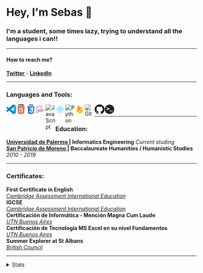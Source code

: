 # Hey, I'm Sebas 👋
### I'm a student, some times lazy, trying to understand all the languages i can!!
---
#### How to reach me? 
**[Twitter  ](https://twitter.com/sebasmoskovic)** - **[LinkedIn](https://www.linkedin.com/in/sebas-moskovic/)**

---
### Languages and Tools:

<img align="left" alt="Visual Studio Code" width="26px" src="https://raw.githubusercontent.com/github/explore/80688e429a7d4ef2fca1e82350fe8e3517d3494d/topics/visual-studio-code/visual-studio-code.png" />
<img align="left" alt="HTML5" width="26px" src="https://raw.githubusercontent.com/github/explore/80688e429a7d4ef2fca1e82350fe8e3517d3494d/topics/html/html.png" />
<img align="left" alt="CSS3" width="26px" src="https://raw.githubusercontent.com/github/explore/80688e429a7d4ef2fca1e82350fe8e3517d3494d/topics/css/css.png" />
<img align="left" alt="Sass" width="26px" src="https://raw.githubusercontent.com/github/explore/80688e429a7d4ef2fca1e82350fe8e3517d3494d/topics/sass/sass.png" />
<img align="left" alt="JavaScript" width="26px" src="https://raw.githubusercontent.com/jmnote/z-icons/master/svg/javascript.svg" />
<img align="left" alt="React" width="26px" src="https://raw.githubusercontent.com/github/explore/80688e429a7d4ef2fca1e82350fe8e3517d3494d/topics/react/react.png" />
<img align="left" alt="Python" width="26px" src="https://raw.githubusercontent.com/jmnote/z-icons/master/svg/python.svg" />
<img align="left" alt="Firebase" width="26px" src="https://raw.githubusercontent.com/github/explore/80688e429a7d4ef2fca1e82350fe8e3517d3494d/topics/firebase/firebase.png" />
<img align="left" alt="Git" width="26px" src="https://raw.githubusercontent.com/jmnote/z-icons/master/svg/git.svg" />
<img align="left" alt="GitHub" width="26px" src="https://raw.githubusercontent.com/github/explore/78df643247d429f6cc873026c0622819ad797942/topics/github/github.png" />
<img align="left" alt="Terminal" width="26px" src="https://raw.githubusercontent.com/github/explore/80688e429a7d4ef2fca1e82350fe8e3517d3494d/topics/terminal/terminal.png" />

<br />


---
### Education:

**[Universidad de Palermo ](https://www.palermo.edu/)| Informatics Engineering** *Current studing*<br/>
**[San Patricio de Moreno ](https://sanpatriciomoreno.wordpress.com/) | Baccalaureate Humanities / Humanistic Studies** *2010 - 2019*

---

### Certificates:
**First Certificate in English**<br/>
*[Cambridge Assessment International Education](https://www.cambridgeinternational.org/)*<br/>
**IGCSE**<br/>
*[Cambridge Assessment International Education](https://www.cambridgeinternational.org/)*<br/>
**Certificación de Informática - Mención Magna Cum Laude** <br/>
*[UTN Buenos Aires](https://www.frba.utn.edu.ar//)*<br/>
**Certificación de Tecnología MS Excel en su nivel Fundamentos** <br/>
*[UTN Buenos Aires](https://www.frba.utn.edu.ar//)*<br/>
**Summer Explorer at St Albans**<br/>
*[British Council](https://www.britishcouncil.org/)*<br/>


---
</details>
<details>
  <summary>Stats</summary>
  <a href="#"><img align="center" src="https://github-readme-stats.vercel.app/api?username=moscou-sds&show_icons=true&theme=light&line_height=27" alt="Sebas's github stats"/></a>
  <a href="#"><img align="center" src="https://github-readme-stats.vercel.app/api/top-langs/?username=moscou-sds" alt="Sebas's github stats"/></a>
</details>
